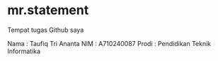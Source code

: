 # mr.statement
Tempat tugas Github saya

Nama   : Taufiq Tri Ananta
NIM    : A710240087
Prodi  : Pendidikan Teknik Informatika
